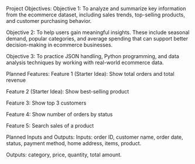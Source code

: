 Project Objectives:
Objective 1: To analyze and summarize key information from the ecommerce dataset, including sales trends, top-selling products, and customer purchasing behavior.

Objective 2: To help users gain meaningful insights. These include seasonal demand, popular categories, and average spending that can support better decision-making in ecommerce businesses.

Objective 3: To practice JSON handling, Python programming, and data analysis techniques by working with real-world ecommerce data.

Planned Features:
Feature 1 (Starter Idea): Show total orders and total revenue

Feature 2 (Starter Idea): Show best-selling product

Feature 3: Show top 3 customers

Feature 4: Show number of orders by status

Feature 5: Search sales of a product

Planned Inputs and Outputs:
Inputs:
order ID, customer name, order date, status, payment method, home address, items, product.

Outputs:
category, price, quantity, total amount.
